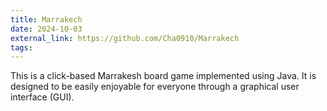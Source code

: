 ```yaml
---
title: Marrakech
date: 2024-10-03
external_link: https://github.com/Cha0910/Marrakech
tags:
---
```


This is a click-based Marrakesh board game implemented using Java. It is designed to be easily enjoyable for everyone through a graphical user interface (GUI).

<!--more-->